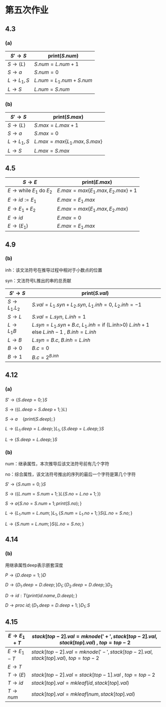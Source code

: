 # 第五次作业

## 4.3

### (a)

| $S'\rightarrow S$    | print($S.num$)        |
| -------------------- | --------------------- |
| $S\rightarrow (L)$   | $S.num=L.num+1$       |
| $S\rightarrow a$     | $S.num= 0$​            |
| $L\rightarrow L_1,S$ | $L.num=L_1.num+S.num$ |
| $L\rightarrow S$     | $L.num=S.num$         |

### (b)

| $S'\rightarrow S$    | print($S.max$​)               |
| -------------------- | ---------------------------- |
| $S\rightarrow (L)$   | $S.max=L.max+1$​              |
| $S\rightarrow a$     | $S.max= 0$​​                   |
| $L\rightarrow L_1,S$ | $L.max=max\{L_1.max,S.max\}$​ |
| $L\rightarrow S$     | $L.max=S.max$​                |

## 4.5

| $S\rightarrow E$                              | print($E.max$)                   |
| --------------------------------------------- | -------------------------------- |
| $E\rightarrow \text{while }E_1\text{ do }E_2$ | $E.max=max\{E_1.max,E_2.max\}+1$ |
| $E\rightarrow id:=E_1$                        | $E.max=E_1.max$                  |
| $E\rightarrow E_1+E_2$                        | $E.max=max\{E_1.max,E_2.max\}$   |
| $E\rightarrow id$                             | $E.max=0$                        |
| $E\rightarrow (E_1)$​                          | $E.max=E_1.max$                  |

## 4.9

### (b)

inh：该文法符号在推导过程中相对于小数点的位置

syn：文法符号L推出的串的总贡献

| $S'\rightarrow S$      | print($S.val$)                                               |
| ---------------------- | ------------------------------------------------------------ |
| $S\rightarrow L_1.L_2$ | $S.val=L_1.syn+L_2.syn$​ ,  $L_1.inh=0$​  , $L_2.inh=-1$​       |
| $S\rightarrow L$       | $S.val=L.syn$​  , $L.inh=1$​                                   |
| $L\rightarrow L_1B$​    | $L.syn=L_1.syn+B.c$​​​  , $L_1.inh=\text{if (L.inh>0) } L.inh+1 \text{ else }L.inh-1$​​​ ,  $B.inh=L.inh$​​​​ |
| $L\rightarrow B$       | $L.syn=B.c$​​​ , $B.inh=L.inh$​​​                                  |
| $B\rightarrow 0$       | $B.c=0$                                                      |
| $B\rightarrow 1$       | $B.c=2^{B.inh}$                                              |

## 4.12

### (a)

$S'\rightarrow \{S.deep=0;\}S$​

$S\rightarrow (\{L.deep=S.deep+1;\}L)$​

$S\rightarrow a\quad \{print(S.deep);\}$​​​

$L\rightarrow \{L_1.deep=L.deep;\}L_1,\{S.deep=L.deep;\}S$​

$L\rightarrow \{S.deep=L.deep;\}S$​

### (b)

num：继承属性，本次推导后该文法符号前有几个字符

no：综合属性，该文法符号推出的序列的最后一个字符是第几个字符

$S'\rightarrow \{S.num=0;\}S$​

$S\rightarrow (\{L.num=S.num+1;\}L\{S.no=L.no+1;\})$​

$S\rightarrow a\{S.no=S.num+1;print(S.no);\}$​

$L\rightarrow \{L_1.num=L.num;\}L_1,\{S.num=L_1.no+1;\}S\{L.no=S.no;\}$

$L\rightarrow \{S.num=L.num;\}S\{L.no=S.no;\}$

## 4.14

### (b)

用继承属性deep表示嵌套深度

$P\rightarrow \{D.deep=1;\}D$

$D\rightarrow \{D_1.deep=D.deep;\}D_1;\{D_2.deep=D.deep;\}D_2$

$D\rightarrow id:T\{print(id.name, D.deep);\}$

$D\rightarrow proc\text{ }id;\{D_1.deep=D.deep+1;\}D_1;S$

## 4.15

| $E\rightarrow E_1+T$ | $stack[top-2].val=mknode('+',stack[top-2].val,stack[top].val)$ , $top=top-2$​ |
| -------------------- | ------------------------------------------------------------ |
| $E\rightarrow E_1-T$​ | $stack[top-2].val=mknode('-',stack[top-2].val,stack[top].val)$​ , $top=top-2$​ |
| $E\rightarrow T$     |                                                              |
| $T\rightarrow(E)$    | $stack[top-2].val=stack[top-1].val$ , $top=top-2$            |
| $T\rightarrow id$    | $stack[top].val=mkleaf(id, stack[top].val)$                  |
| $T\rightarrow num$   | $stack[top].val=mkleaf(num, stack[top].val)$                 |

